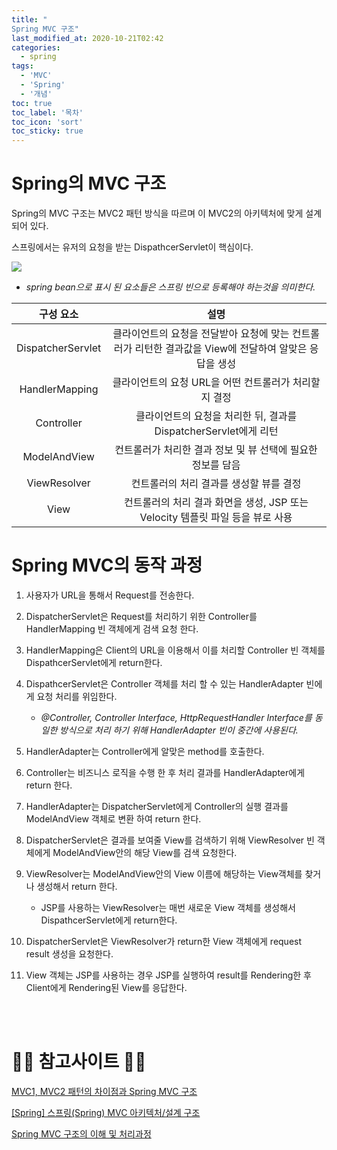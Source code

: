```yaml
---
title: "
Spring MVC 구조"
last_modified_at: 2020-10-21T02:42
categories: 
  - spring
tags: 
  - 'MVC' 
  - 'Spring' 
  - '개념'
toc: true
toc_label: '목차'
toc_icon: 'sort'
toc_sticky: true
---
```


# Spring의 MVC 구조

Spring의 MVC 구조는 MVC2 패턴 방식을 따르며 이 MVC2의 아키텍처에 맞게 설계되어 있다.

스프링에서는 유저의 요청을 받는 DispathcerServlet이 핵심이다. 

![](https://images.velog.io/images/gillog/post/566eb042-5ddf-45cb-99ee-3ee1153e7e6b/a.png)

- _spring bean으로 표시 된 요소들은 스프링 빈으로 등록해야 하는것을 의미한다._


|구성 요소|설명|
|:---:|:---:|
|DispatcherServlet|클라이언트의 요청을 전달받아 요청에 맞는 컨트롤러가 리턴한 결과값을 View에 전달하여 알맞은 응답을 생성|
|HandlerMapping|클라이언트의 요청 URL을 어떤 컨트롤러가 처리할지 결정|
|Controller|클라이언트의 요청을 처리한 뒤, 결과를 DispatcherServlet에게 리턴|
|ModelAndView|컨트롤러가 처리한 결과 정보 및 뷰 선택에 필요한 정보를 담음|
|ViewResolver|컨트롤러의 처리 결과를 생성할 뷰를 결정|
|View|컨트롤러의 처리 결과 화면을 생성, JSP 또는 Velocity 템플릿 파일 등을 뷰로 사용|



# Spring MVC의 동작 과정

1. 사용자가 URL을 통해서 Request를 전송한다.

2. DispatcherServlet은 Request를 처리하기 위한 Controller를 HandlerMapping 빈 객체에게 검색 요청 한다.

3. HandlerMapping은 Client의 URL을 이용해서 이를 처리할 Controller 빈 객체를 DispathcerServlet에게 return한다.

4. DispathcerServlet은 Controller 객체를 처리 할 수 있는 HandlerAdapter 빈에게 요청 처리를 위임한다.

    - _@Controller, Controller Interface, HttpRequestHandler Interface를 동일한 방식으로 처리 하기 위해 HandlerAdapter 빈이 중간에 사용된다._
   
5. HandlerAdapter는 Controller에게 알맞은 method를 호출한다.

6. Controller는 비즈니스 로직을 수행 한 후 처리 결과를 HandlerAdapter에게 return 한다.

7. HandlerAdapter는 DispatcherServlet에게 Controller의 실행 결과를 ModelAndView 객체로 변환 하여 return 한다.

8. DispatcherServlet은 결과를 보여줄 View를 검색하기 위해 ViewResolver 빈 객체에게 ModelAndView안의 해당 View를 검색 요청한다.

9. ViewResolver는 ModelAndView안의 View 이름에 해당하는 View객체를 찾거나 생성해서 return 한다.
   - JSP를 사용하는 ViewResolver는 매번 새로운 View 객체를 생성해서 DispathcerServlet에게 return한다.
   
10. DispatcherServlet은 ViewResolver가 return한 View 객체에게 request result 생성을 요청한다.

11. View 객체는 JSP를 사용하는 경우 JSP를 실행하여 result를 Rendering한 후 Client에게 Rendering된 View를 응답한다.

<br>







 










<br>

# 🙆‍♂️ 참고사이트 🙇‍♂️

[MVC1, MVC2 패턴의 차이점과 Spring MVC 구조](https://nickjoit.tistory.com/9)

[[Spring] 스프링(Spring) MVC 아키텍처/설계 구조](https://engkimbs.tistory.com/686)

[Spring MVC 구조의 이해 및 처리과정](https://iri-kang.tistory.com/4)

[]()

[]()

[]()